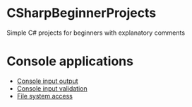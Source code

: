 # CSharpBeginnerProjects
Simple C# projects for beginners with explanatory comments

# Console applications
  * [Console input output](https://github.com/lunardoggo/CSharpBeginnerProjects/tree/master/LunarDoggo.Beginners.ConsoleIO)
  * [Console input validation](https://github.com/lunardoggo/CSharpBeginnerProjects/tree/master/LunarDoggo.Beginners.ConsoleIOValidation)
  * [File system access](https://github.com/lunardoggo/CSharpBeginnerProjects/tree/master/LunarDoggo.FileSystemTree)